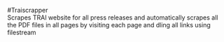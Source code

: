 #Traiscrapper   
Scrapes TRAI website for all press releases and automatically scrapes all the PDF files in all pages by visiting each page and dling all links using filestream
